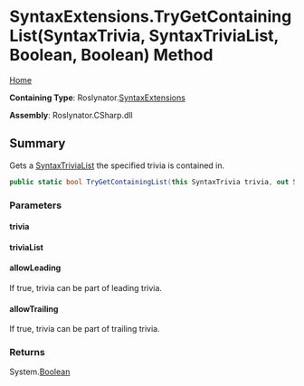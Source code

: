 <a name="_top"></a>

# SyntaxExtensions\.TryGetContainingList\(SyntaxTrivia, SyntaxTriviaList, Boolean, Boolean\) Method

[Home](../../../README.md#_top)

**Containing Type**: Roslynator\.[SyntaxExtensions](../README.md#_top)

**Assembly**: Roslynator\.CSharp\.dll

## Summary

Gets a [SyntaxTriviaList](https://docs.microsoft.com/en-us/dotnet/api/microsoft.codeanalysis.syntaxtrivialist) the specified trivia is contained in\.

```csharp
public static bool TryGetContainingList(this SyntaxTrivia trivia, out SyntaxTriviaList triviaList, bool allowLeading = true, bool allowTrailing = true)
```

### Parameters

#### trivia

#### triviaList

#### allowLeading

If true, trivia can be part of leading trivia\.

#### allowTrailing

If true, trivia can be part of trailing trivia\.

### Returns

System\.[Boolean](https://docs.microsoft.com/en-us/dotnet/api/system.boolean)

